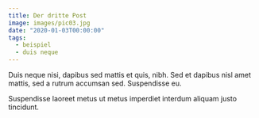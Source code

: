 ```yaml
---
title: Der dritte Post
image: images/pic03.jpg
date: "2020-01-03T00:00:00"
tags:
  - beispiel
  - duis neque
---
```

Duis neque nisi, dapibus sed mattis et quis, nibh. Sed et dapibus nisl amet
mattis, sed a rutrum accumsan sed. Suspendisse eu.
<!-- more -->
Suspendisse laoreet metus ut metus imperdiet interdum aliquam justo tincidunt.
